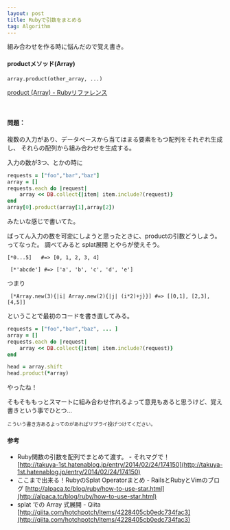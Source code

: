 ```yaml
---
layout: post
title: Rubyで引数をまとめる
tag: Algorithm
---
```



組み合わせを作る時に悩んだので覚え書き。
<br>

#### productメソッド(Array)
` array.product(other_array, ...) `

[product (Array) - Rubyリファレンス](http://ref.xaio.jp/ruby/classes/array/product)

<br>

#### 問題：
複数の入力があり、データベースから当てはまる要素をもつ配列をそれぞれ生成し、
それらの配列から組み合わせを生成する。


入力の数が3つ、とかの時に

```ruby
requests = ["foo","bar","baz"]
array = []
requests.each do |request|
	array << DB.collect{|item| item.include?(request)}
end
array[0].product(array[1],array[2])
```

みたいな感じで書いてた。

ばってん入力の数を可変にしようと思ったときに、productの引数どうしよう。ってなった。
調べてみると splat展開 とやらが使えそう。

` [*0...5]   #=> [0, 1, 2, 3, 4] `

` [*'abcde'] #=> ['a', 'b', 'c', 'd', 'e']`

つまり

` [*Array.new(3){|i| Array.new(2){|j| (i*2)+j}}] #=> [[0,1], [2,3], [4,5]]`


ということで最初のコードを書き直してみる。

```ruby
requests = ["foo","bar","baz", ... ]
array = []
requests.each do |request|
	array << DB.collect{|item| item.include?(request)}
end

head = array.shift
head.product(*array)
```

やったね！


そもそももっとスマートに組み合わせ作れるよって意見もあると思うけど、覚え書きという事でひとつ…
<p style="font-size: 0.8em;">こういう書き方あるよってのがあればリプライ投げつけてください。</p>


#### 参考
- Ruby関数の引数を配列でまとめて渡す。 - それマグで！  
[http://takuya-1st.hatenablog.jp/entry/2014/02/24/174150](http://takuya-1st.hatenablog.jp/entry/2014/02/24/174150)
- ここまで出来る！RubyのSplat Operatorまとめ - RailsとRubyとVimのブログ
[http://alpaca.tc/blog/ruby/how-to-use-star.html](http://alpaca.tc/blog/ruby/how-to-use-star.html)
- splat での Array 式展開 - Qiita
[http://qiita.com/hotchpotch/items/4228405cb0edc734fac3](http://qiita.com/hotchpotch/items/4228405cb0edc734fac3)